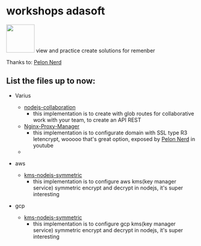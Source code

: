 # workshops adasoft
<img src="https://user-images.githubusercontent.com/57869273/200660903-304f5c35-4b60-409e-81b9-0dc7570c96f2.png" width="75">
view and practice create solutions for remenber


Thanks to: [Pelon Nerd](https://github.com/pablokbs)

## List the files up to now:



- Varius
  - [nodejs-collaboration](./various/nodejs-collaboration)
    - this implementation is to create with glob routes for collaborative work with your team, to create an API REST
  - [Nginx-Proxy-Manager](./various/nginx-proxy-manager)
    - this implementation is to configurate domain with SSL type R3 letencrypt, wooooo that's great option, exposed by [Pelon Nerd](https://github.com/pablokbs) in youtube
  - 
- aws
  - [kms-nodejs-symmetric](./aws/kms/nodejs/symmetric)
    - this implementation is to configure aws kms(key manager service) symmetric encrypt and decrypt in nodejs, it's super interesting
 
- gcp
  - [kms-nodejs-symmetric](./gcp/kms/nodejs/symmetric)
    - this implementation is to configure gcp kms(key manager service) symmetric encrypt and decrypt in nodejs, it's super interesting



